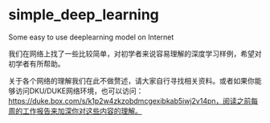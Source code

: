 # simple_deep_learning
Some easy to use deeplearning model on Internet

我们在网络上找了一些比较简单，对初学者来说容易理解的深度学习样例，希望对初学者有所帮助。  

关于各个网络的理解我们在此不做赘述，请大家自行寻找相关资料。或者如果你能够访问DKU/DUKE网络环境，也可以访问：https://duke.box.com/s/k1p2w4zkzobdmcgexibkab5iwj2v14pn，阅读之前每周的工作报告来加深你对这些内容的理解。